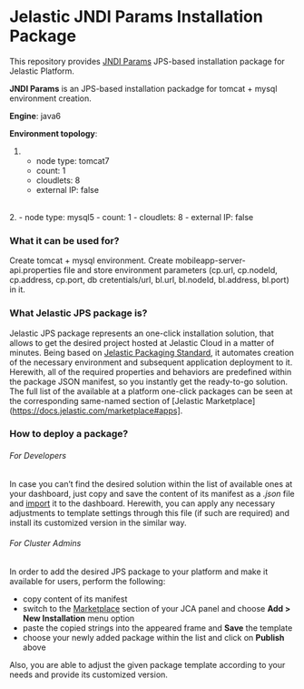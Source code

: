 # Jelastic JNDI Params Installation Package 

This repository provides [JNDI Params](http://jelastic.com/) JPS-based installation package for Jelastic Platform.


**JNDI Params** is an JPS-based installation packadge for tomcat + mysql environment creation.

**Engine**: java6

**Environment topology**:

1. 
   - node type: tomcat7
   - count: 1
   - cloudlets: 8
   - external IP: false <br />
<br />
2. 
   - node type: mysql5
   - count: 1
   - cloudlets: 8
   - external IP: false
 

### What it can be used for?
Create tomcat + mysql environment. Create mobileapp-server-api.properties file and store environment parameters (cp.url, cp.nodeId, cp.address, cp.port, db cretentials/url, bl.url, bl.nodeId, bl.address, bl.port) in it.


### What Jelastic JPS package is?

Jelastic JPS package represents an one-click installation solution, that allows to get the desired project hosted at Jelastic Cloud in a matter of minutes. Being based on [Jelastic Packaging Standard](https://docs.jelastic.com/jps), it automates creation of the necessary environment and subsequent application deployment to it. Herewith, all of the required properties and behaviors are predefined within the package JSON manifest, so you instantly get the ready-to-go solution.
The full list of the available at a platform one-click packages can be seen at the corresponding same-named section of [Jelastic Marketplace](https://docs.jelastic.com/marketplace#apps].

### How to deploy a package?
###### For Developers

In case you can’t find the desired solution within the list of available ones at your dashboard, just copy and save the content of its manifest as a *.json* file and [import](https://docs.jelastic.com/environment-export-import#import) it to the dashboard. Herewith, you can apply any necessary adjustments to template settings through this file (if such are required) and install its customized version in the similar way.

###### For Cluster Admins

In order to add the desired JPS package to your platform and make it available for users, perform the following:
- copy content of its manifest 
- switch to the [Marketplace](http://ops-docs.jelastic.com/marketplace-46) section of your JCA panel and choose **Add > New Installation** menu option
- paste the copied strings into the appeared frame and **Save** the template
- choose your newly added package within the list and click on **Publish** above

Also, you are able to adjust the given package template according to your needs and provide its customized version.